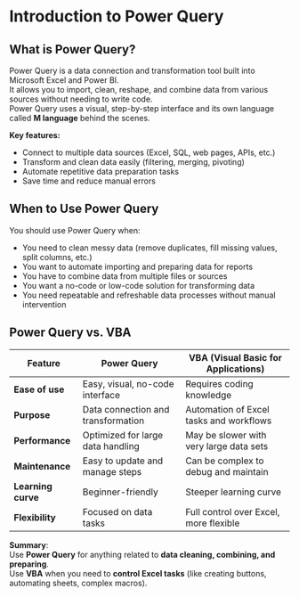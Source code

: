 # Introduction to Power Query

## What is Power Query?

Power Query is a data connection and transformation tool built into Microsoft Excel and Power BI.  
It allows you to import, clean, reshape, and combine data from various sources without needing to write code.  
Power Query uses a visual, step-by-step interface and its own language called **M language** behind the scenes.

**Key features:**
- Connect to multiple data sources (Excel, SQL, web pages, APIs, etc.)
- Transform and clean data easily (filtering, merging, pivoting)
- Automate repetitive data preparation tasks
- Save time and reduce manual errors

## When to Use Power Query

You should use Power Query when:
- You need to clean messy data (remove duplicates, fill missing values, split columns, etc.)
- You want to automate importing and preparing data for reports
- You have to combine data from multiple files or sources
- You want a no-code or low-code solution for transforming data
- You need repeatable and refreshable data processes without manual intervention

## Power Query vs. VBA

| Feature              | Power Query                         | VBA (Visual Basic for Applications)         |
|----------------------|-------------------------------------|---------------------------------------------|
| **Ease of use**       | Easy, visual, no-code interface      | Requires coding knowledge                  |
| **Purpose**           | Data connection and transformation  | Automation of Excel tasks and workflows     |
| **Performance**       | Optimized for large data handling    | May be slower with very large data sets     |
| **Maintenance**       | Easy to update and manage steps      | Can be complex to debug and maintain        |
| **Learning curve**    | Beginner-friendly                   | Steeper learning curve                     |
| **Flexibility**       | Focused on data tasks                | Full control over Excel, more flexible      |

**Summary**:  
Use **Power Query** for anything related to **data cleaning, combining, and preparing**.  
Use **VBA** when you need to **control Excel tasks** (like creating buttons, automating sheets, complex macros).
